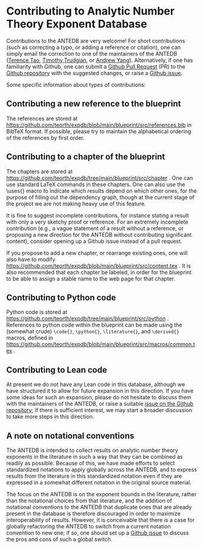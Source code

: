 # Contributing to Analytic Number Theory Exponent Database

Contributions to the ANTEDB are very welcome!  For short contributions (such as correcting a typo, or adding a reference or citation), one can simply email the correction to one of the maintainers of the ANTEDB ([Terence Tao](mailto:tao@math.ucla.edu), [Timothy Trudgian](mailto:timothy.trudgian@unsw.edu.au), or [Andrew Yang](mailto:andrew.yang1@unsw.edu.au)).  Alternatively, if one has familiarity with Github, one can submit a [Github Pull Request](https://github.com/teorth/expdb/pulls) (PR) to the [Github repository](https://github.com/teorth/expdb) with the suggested changes, or raise a [Github issue](https://github.com/teorth/expdb/issues).

Some specific information about types of contributions:

## Contributing a new reference to the blueprint

The references are stored at https://github.com/teorth/expdb/blob/main/blueprint/src/references.bib in BibTeX format.  If possible, please try to maintain the alphabetical ordering of the references by first order.

## Contributing to a chapter of the blueprint

The chapters are stored at https://github.com/teorth/expdb/tree/main/blueprint/src/chapter .  One can use standard LaTeX commands in these chapters.  One can also use the \uses{} macro to indicate which results depend on which other ones, for the purpose of filling out the dependency graph, though at the current stage of the project we are not making heavy use of this feature.

It is fine to suggest incomplete contributions, for instance stating a result with only a very sketchy proof or reference.  For an extremely incomplete contribution (e.g., a vague statement of a result without a reference, or proposing a new direction for the ANTEDB without contributing significant content), consider opening up a Github issue instead of a pull request.

If you propose to add a new chapter, or rearrange existing ones, one will also have to modify https://github.com/teorth/expdb/blob/main/blueprint/src/content.tex .  It is also recommended that each chapter be labeled, in order for the blueprint to be able to assign a stable name to the web page for that chapter.

## Contributing to Python code

Python code is stored at https://github.com/teorth/expdb/tree/main/blueprint/src/python .  References to python code within the blueprint can be made using the (somewhat crude) `\code{}`, `\python{}`, `\literature{}`, and `\derived{}` macros, defined in https://github.com/teorth/expdb/blob/main/blueprint/src/macros/common.tex .

## Contributing to Lean code

At present we do not have any Lean code in this database, although we have structured it to allow for future expansion in this direction.  If you have some ideas for such an expansion, please do not hesitate to discuss them with the maintainers of the ANTEDB, or raise a suitable [issue on the Github repository](https://github.com/teorth/expdb/issues); if there is sufficient interest, we may start a broader discussion to take more steps in this direction.

## A note on notational conventions

The ANTEDB is intended to collect results on analytic number theory exponents in the literature in such a way that they can be combined as readily as possible.  Because of this, we have made efforts to select standardized notations to apply globally across the ANTEDB, and to express results from the literature in this standardized notation even if they are expressed in a somewhat different notation in the original source material.

The focus on the ANTEDB is on the exponent bounds in the literature, rather than the notational choices from that literature, and the addition of notational conventions to the ANTEDB that duplicate ones that are already present in the database is therefore discouraged in order to maximize interoperability of results.  However, it is conceivable that there is a case for globally refactoring the ANTEDB to switch from a current notation convention to new one; if so, one should set up a [Github issue](https://github.com/teorth/expdb/issues) to discuss the pros and cons of such a global switch.
